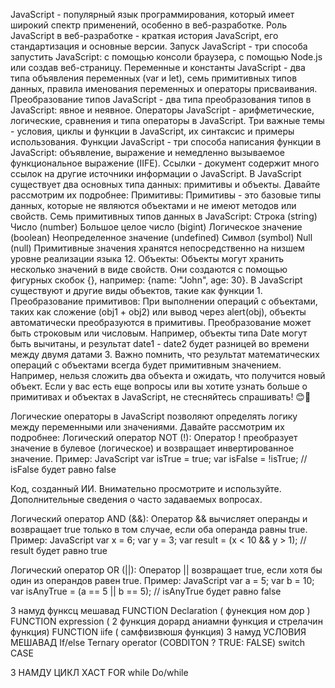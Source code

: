 JavaScript - популярный язык программирования, который имеет широкий спектр применений, особенно в веб-разработке.
Роль JavaScript в веб-разработке - краткая история JavaScript, его стандартизация и основные версии.
Запуск JavaScript - три способа запустить JavaScript: с помощью консоли браузера, с помощью Node.js или создав веб-страницу.
Переменные и константы JavaScript - два типа объявления переменных (var и let), семь примитивных типов данных, правила именования переменных и операторы присваивания.
Преобразование типов JavaScript - два типа преобразования типов в JavaScript: явное и неявное.
Операторы JavaScript - арифметические, логические, сравнения и типа операторы в JavaScript.
Три важные темы - условия, циклы и функции в JavaScript, их синтаксис и примеры использования.
Функции JavaScript - три способа написания функции в JavaScript: объявление, выражение и немедленно вызываемое функциональное выражение (IIFE).
Ссылки - документ содержит много ссылок на другие источники информации о JavaScript.
   В JavaScript существует два основных типа данных: примитивы и объекты. Давайте рассмотрим их подробнее:
Примитивы:
Примитивы - это базовые типы данных, которые не являются объектами и не имеют методов или свойств.
Семь примитивных типов данных в JavaScript:
Строка (string)
Число (number)
Большое целое число (bigint)
Логическое значение (boolean)
Неопределенное значение (undefined)
Символ (symbol)
Null (null)
Примитивные значения хранятся непосредственно на низшем уровне реализации языка 12.
Объекты:
Объекты могут хранить несколько значений в виде свойств.
Они создаются с помощью фигурных скобок {}, например: {name: "John", age: 30}.
В JavaScript существуют и другие виды объектов, такие как функции 1.
Преобразование примитивов:
При выполнении операций с объектами, таких как сложение (obj1 + obj2) или вывод через alert(obj), объекты автоматически преобразуются в примитивы.
Преобразование может быть строковым или числовым.
Например, объекты типа Date могут быть вычитаны, и результат date1 - date2 будет разницей во времени между двумя датами 3.
Важно помнить, что результат математических операций с объектами всегда будет примитивным значением. Например, нельзя сложить два объекта и ожидать, что получится новый объект.
Если у вас есть еще вопросы или вы хотите узнать больше о примитивах и объектах в JavaScript, не стесняйтесь спрашивать! 😊🚀

Логические операторы в JavaScript позволяют определять логику между переменными или значениями. Давайте рассмотрим их подробнее:
Логический оператор NOT (!):
Оператор ! преобразует значение в булевое (логическое) и возвращает инвертированное значение.
Пример:
JavaScript
var isTrue = true;
var isFalse = !isTrue; // isFalse будет равно false


Код, созданный ИИ. Внимательно просмотрите и используйте. Дополнительные сведения о часто задаваемых вопросах.


Логический оператор AND (&&):
Оператор && вычисляет операнды и возвращает true только в том случае, если оба операнда равны true.
Пример:
JavaScript
var x = 6;
var y = 3;
var result = (x < 10 && y > 1); // result будет равно true

Логический оператор OR (||):
Оператор || возвращает true, если хотя бы один из операндов равен true.
Пример:
JavaScript
var a = 5;
var b = 10;
var isAnyTrue = (a == 5 || b == 5); // isAnyTrue будет равно false

 3  намуд  функсц мешавад 
FUNCTION Declaration ( фунекция ном дор )
FUNCTION expression  ( 2 функция дорард аниамни функция и стрелачин функция)
FUNCTION iife  ( самфвизвюшя функция)
3  намуд УСЛОВИЯ МЕШАВАД 
 If/else
Ternary operator (COBDITON ? TRUE: FALSE)
switch CASE 

3  НАМДУ  ЦИКЛ ХАСТ
FOR
while
 Do/while
